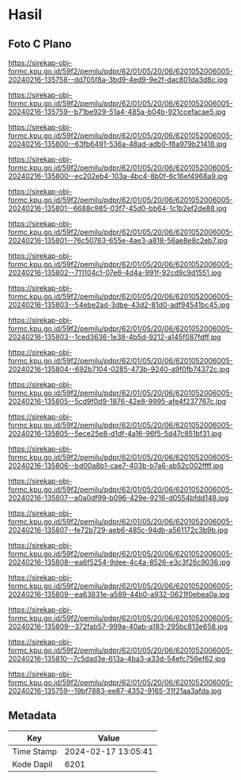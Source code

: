 # Hasil

## Foto C Plano

https://sirekap-obj-formc.kpu.go.id/59f2/pemilu/pdpr/62/01/05/20/06/6201052006005-20240216-135758--dd705f8a-3bd9-4ed9-9e2f-dac801da3d8c.jpg

https://sirekap-obj-formc.kpu.go.id/59f2/pemilu/pdpr/62/01/05/20/06/6201052006005-20240216-135759--b71be929-51a4-485a-b04b-921ccefacae5.jpg

https://sirekap-obj-formc.kpu.go.id/59f2/pemilu/pdpr/62/01/05/20/06/6201052006005-20240216-135800--63fb6491-536a-48ad-adb0-f8a979b21418.jpg

https://sirekap-obj-formc.kpu.go.id/59f2/pemilu/pdpr/62/01/05/20/06/6201052006005-20240216-135800--ec202eb4-103a-4bc4-8b0f-6c16ef4968a9.jpg

https://sirekap-obj-formc.kpu.go.id/59f2/pemilu/pdpr/62/01/05/20/06/6201052006005-20240216-135801--6688c985-03f7-45d0-bb64-1c1b2ef2de88.jpg

https://sirekap-obj-formc.kpu.go.id/59f2/pemilu/pdpr/62/01/05/20/06/6201052006005-20240216-135801--76c50763-655e-4ae3-a818-56ae8e8c2eb7.jpg

https://sirekap-obj-formc.kpu.go.id/59f2/pemilu/pdpr/62/01/05/20/06/6201052006005-20240216-135802--711104c1-07e6-4d4a-991f-92cd9c9d1551.jpg

https://sirekap-obj-formc.kpu.go.id/59f2/pemilu/pdpr/62/01/05/20/06/6201052006005-20240216-135803--54ebe2ad-3dbe-43d2-81d0-adf94541bc45.jpg

https://sirekap-obj-formc.kpu.go.id/59f2/pemilu/pdpr/62/01/05/20/06/6201052006005-20240216-135803--1ced3636-1e38-4b5d-9212-a145f087fdff.jpg

https://sirekap-obj-formc.kpu.go.id/59f2/pemilu/pdpr/62/01/05/20/06/6201052006005-20240216-135804--692b7104-0285-473b-9240-a9f0fb74372c.jpg

https://sirekap-obj-formc.kpu.go.id/59f2/pemilu/pdpr/62/01/05/20/06/6201052006005-20240216-135805--5cd9f0d9-1876-42e8-9995-afe4f237767c.jpg

https://sirekap-obj-formc.kpu.go.id/59f2/pemilu/pdpr/62/01/05/20/06/6201052006005-20240216-135805--5ece25e8-d1df-4a16-96f5-5d47c851bf31.jpg

https://sirekap-obj-formc.kpu.go.id/59f2/pemilu/pdpr/62/01/05/20/06/6201052006005-20240216-135806--bd00a8b1-cae7-403b-b7a6-ab52c002ffff.jpg

https://sirekap-obj-formc.kpu.go.id/59f2/pemilu/pdpr/62/01/05/20/06/6201052006005-20240216-135807--a0a0df99-b096-429e-9216-d0554bfdd148.jpg

https://sirekap-obj-formc.kpu.go.id/59f2/pemilu/pdpr/62/01/05/20/06/6201052006005-20240216-135807--fe72b729-aeb6-485c-94db-a561172c3b9b.jpg

https://sirekap-obj-formc.kpu.go.id/59f2/pemilu/pdpr/62/01/05/20/06/6201052006005-20240216-135808--ea6f5254-9dee-4c4a-8526-e3c3f26c9036.jpg

https://sirekap-obj-formc.kpu.go.id/59f2/pemilu/pdpr/62/01/05/20/06/6201052006005-20240216-135809--ea63831e-a589-44b0-a932-0621f0ebea0a.jpg

https://sirekap-obj-formc.kpu.go.id/59f2/pemilu/pdpr/62/01/05/20/06/6201052006005-20240216-135809--372fab57-999a-40ab-a183-295bc813e658.jpg

https://sirekap-obj-formc.kpu.go.id/59f2/pemilu/pdpr/62/01/05/20/06/6201052006005-20240216-135810--7c5dad3e-613a-4ba3-a33d-54efc756ef62.jpg

https://sirekap-obj-formc.kpu.go.id/59f2/pemilu/pdpr/62/01/05/20/06/6201052006005-20240216-135759--19bf7883-ee87-4352-9165-31f21aa3afda.jpg


## Metadata

| Key        | Value               |
| ---------- | ------------------- |
| Time Stamp | 2024-02-17 13:05:41 |
| Kode Dapil | 6201                |



